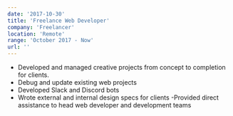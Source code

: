 ```yaml
---
date: '2017-10-30'
title: 'Freelance Web Developer'
company: 'Freelancer'
location: 'Remote'
range: 'October 2017 - Now'
url: ''
---
```


- Developed and managed creative projects from concept to completion for clients.
- Debug and update existing web projects 
- Developed Slack and Discord bots
- Wrote external and internal design specs for clients
-Provided direct assistance to head web developer and development teams
